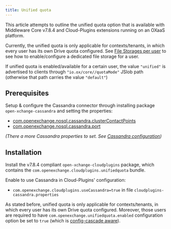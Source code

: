 ```yaml
---
title: Unified quota
---
```


This article attempts to outline the unified quota option that is available with Middleware Core v7.8.4 and Cloud-Plugins extensions running on an OXaaS platform.

Currently, the unified quota is only applicable for contexts/tenants, in which every user has its own Drive quota configured. See [File Storages per user](https://oxpedia.org/wiki/index.php?title=AppSuite:File_Storages_per_User) to see how to enable/configure a dedicated file storage for a user.

If unified quota is enabled/available for a certain user, the value ``"unified"`` is advertised to clients through ``"io.ox/core//quotaMode"`` JSlob path (otherwise that path carries the value ``"default"``)

## Prerequisites

Setup & configure the Cassandra connector through installing package `open-xchange-cassandra` and setting the properties:

 - [com.openexchange.nosql.cassandra.clusterContactPoints](https://documentation.open-xchange.com/components/middleware/config/{{version}}/index.html#com.openexchange.nosql.cassandra.clusterContactPoints)
 - [com.openexchange.nosql.cassandra.port](https://documentation.open-xchange.com/components/middleware/config/{{version}}/index.html#com.openexchange.nosql.cassandra.port)

*(There a more Cassandra properties to set. See [Cassandra configuration](https://documentation.open-xchange.com/components/middleware/config/develop/index.html#mode=features&feature=Cassandra))*

## Installation

Install the v7.8.4 compliant `open-xchange-cloudplugins` package, which contains the `com.openexchange.cloudplugins.unifiedquota` bundle.

Enable to use Cassandra in Cloud-Plugins' configuration:

 - `com.openexchange.cloudplugins.useCassandra=true` in file `cloudplugins-cassandra.properties`

As stated before, unified quota is only applicable for contexts/tenants, in which every user has its own Drive quota configured. Moreover, those users are required to have `com.openexchange.unifiedquota.enabled` configuration option be set to `true` (which is [config-cascade aware](http://oxpedia.org/wiki/index.php?title=ConfigCascade)).